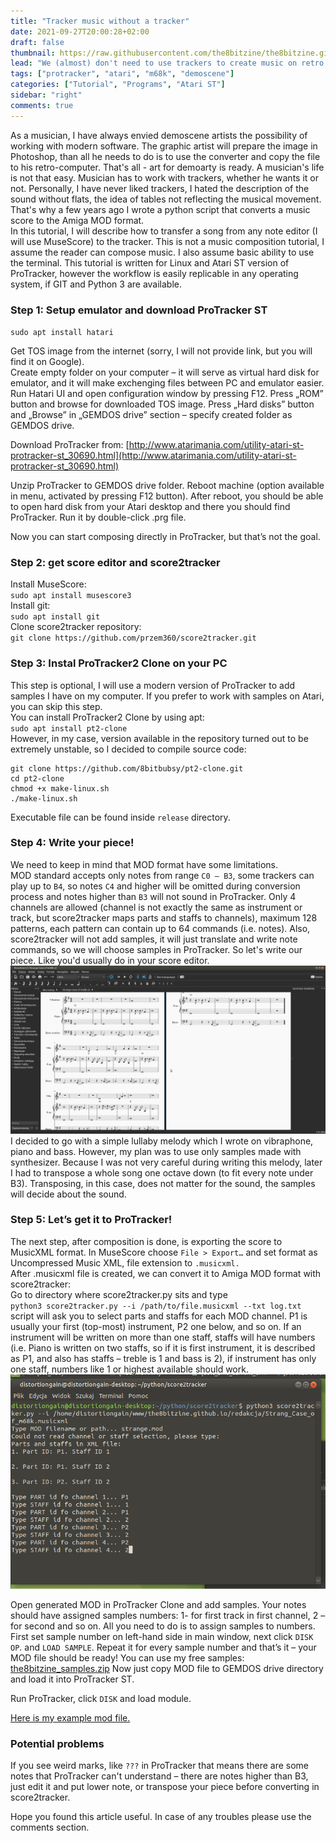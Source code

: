 ```yaml
---
title: "Tracker music without a tracker"
date: 2021-09-27T20:00:28+02:00
draft: false
thumbnail: https://raw.githubusercontent.com/the8bitzine/the8bitzine.github.io/media/media/2021/pro-tracker-2-clone.png
lead: "We (almost) don't need to use trackers to create music on retro computers. There is an easier way."
tags: ["protracker", "atari", "m68k", "demoscene"]
categories: ["Tutorial", "Programs", "Atari ST"]
sidebar: "right"
comments: true
---
```


As a musician, I have always envied demoscene artists the possibility of working with modern software. The graphic artist will prepare the image in Photoshop, than all he needs to do is to use the converter and copy the file to his retro-computer. That's all - art for demoarty is ready. A musician's life is not that easy. Musician has to work with trackers, whether he wants it or not. Personally, I have never liked trackers, I hated the description of the sound without flats, the idea of tables not reflecting the musical movement. That's why a few years ago I wrote a python script that converts a music score to the Amiga MOD format.  
In this tutorial, I will describe how to transfer a song from any note editor (I will use MuseScore) to the tracker. This is not a music composition tutorial, I assume the reader can compose music. I also assume basic ability to use the terminal. This tutorial is written for Linux and Atari ST version of ProTracker, however the workflow is easily replicable in any operating system, if GIT and Python 3 are available. 

### Step 1: Setup emulator and download ProTracker ST
`sudo apt install hatari`  
  
Get TOS image from the internet (sorry, I will not provide link, but you will find it on Google).  
Create empty folder on your computer – it will serve as virtual hard disk for emulator, and it will make exchenging files between PC and emulator easier.  
Run Hatari UI and open configuration window by pressing F12. Press „ROM” button and browse for downloaded TOS image. Press „Hard disks” button and „Browse” in „GEMDOS drive” section – specify created folder as GEMDOS drive.  
  
Download ProTracker from: [http://www.atarimania.com/utility-atari-st-protracker-st_30690.html](http://www.atarimania.com/utility-atari-st-protracker-st_30690.html)  
  
Unzip ProTracker to GEMDOS drive folder. Reboot machine (option available in menu, activated by pressing F12 button). After reboot, you should be able to open hard disk from your Atari desktop and there you should find ProTracker. Run it by double-click .prg file.  
  
Now you can start composing directly in ProTracker, but that’s not the goal.  
  
### Step 2: get score editor and score2tracker
Install MuseScore:  
`sudo apt install musescore3`  
Install git:  
`sudo apt install git`  
Clone score2tracker repository:  
`git clone https://github.com/przem360/score2tracker.git`  
  
### Step 3: Instal ProTracker2 Clone on your PC
This step is optional, I will use a modern version of ProTracker to add samples I have on my computer. If you prefer to work with samples on Atari, you can skip this step.  
You can install ProTracker2 Clone by using apt:  
`sudo apt install pt2-clone`  
However, in my case, version available in the repository turned out to be extremely unstable, so I decided to compile source code:  
  
~~~
git clone https://github.com/8bitbubsy/pt2-clone.git  
cd pt2-clone  
chmod +x make-linux.sh    
./make-linux.sh
~~~
  
Executable file can be found inside `release` directory.  
   
  
### Step 4: Write your piece!
We need to keep in mind that MOD format have some limitations.  
MOD standard accepts only notes from range `C0 – B3`, some trackers can play up to `B4`, so notes `C4` and higher will be omitted during conversion process and notes higher than `B3` will not sound in ProTracker. Only 4 channels are allowed (channel is not exactly the same as instrument or track, but score2tracker maps parts and staffs to channels), maximum 128 patterns, each pattern can contain up to 64 commands (i.e. notes).
Also, score2tracker will not add samples, it will just translate and write note commands, so we will choose samples in ProTracker.
So let's write our piece. Like you'd usually do in your score editor. 
![MuseScore 3](https://raw.githubusercontent.com/the8bitzine/the8bitzine.github.io/media/media/2021/muse_score.png)  
I decided  to go with a simple lullaby melody which I wrote on vibraphone, piano and bass. However, my plan was to use only samples made with synthesizer. Because I was not very careful during writing this melody, later I had to transpose a whole song one octave down (to fit every note under B3). Transposing, in this case, does not matter for the sound, the samples will decide about the sound. 
  
### Step 5: Let’s get it to ProTracker!
The next step, after composition is done, is exporting the score to MusicXML format. In MuseScore choose `File > Export…` and set format as Uncompressed Music XML, file extension to `.musicxml.`   
After .musicxml file is created, we can convert it to Amiga MOD format with score2tracker:  
Go to directory where score2tracker.py sits and type  
`python3 score2tracker.py --i /path/to/file.musicxml --txt log.txt`  
script will ask you to select parts and staffs for each MOD channel. P1 is usually your first (top-most) instrument, P2 one below, and so on. If an instrument will be written on more than one staff, staffs will have numbers (i.e. Piano is written on two staffs, so if it is first instrument, it is described as P1, and also has staffs – treble is 1 and bass is 2), if instrument has only one staff, numbers like 1 or highest available should work.  
![score2tracker.py converting XML to MOD in commandline](https://raw.githubusercontent.com/the8bitzine/the8bitzine.github.io/media/media/2021/selecting_staff.png) 
  
Open generated MOD in ProTracker Clone and add samples. Your notes should have assigned samples numbers: 1- for first track in first channel, 2 – for second and so on. All you need to do is to assign samples to numbers. First set sample number on left-hand side in main window, next click `DISK OP`. and `LOAD SAMPLE`. Repeat it for every sample number and that’s it – your MOD file should be ready!
You can use my free samples: [the8bitzine_samples.zip](https://github.com/the8bitzine/the8bitzine.github.io/raw/media/media/2021/the8bitzine_samples.zip)
Now just copy MOD file to GEMDOS drive directory and load it into ProTracker ST.

Run ProTracker, click `DISK` and load module.  
  
[Here is my example mod file.](https://github.com/the8bitzine/the8bitzine.github.io/raw/media/media/2021/the8bitzine.mod)

### Potential problems
If you see weird marks, like `???` in ProTracker that means there are some notes that ProTracker can't understand – there are notes higher than B3, just edit it and put lower note, or transpose your piece before converting in score2tracker.  
  
Hope you found this article useful. In case of any troubles please use the comments section. 